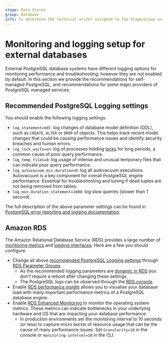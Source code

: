 ```yaml
---
stage: Data Stores
group: Database
info: To determine the technical writer assigned to the Stage/Group associated with this page, see https://about.gitlab.com/handbook/product/ux/technical-writing/#assignments
---
```


# Monitoring and logging setup for external databases

External PostgreSQL database systems have different logging options for monitoring performance and troubleshooting, however they are not enabled by default. In this section we provide the recommendations for self-managed PostgreSQL, and recommendations for some major providers of PostgreSQL managed services.

## Recommended PostgreSQL Logging settings

You should enable the following logging settings:

- `log_statement=ddl`: log changes of database model definition (DDL), such as `CREATE`, `ALTER` or `DROP` of objects. This helps track recent model changes that could be causing performance issues and identify security breaches and human errors.
- `log_lock_waits=on`: log of processes holding [locks](https://www.postgresql.org/docs/current/explicit-locking.html) for long periods, a common cause of poor query performance.
- `log_temp_files=0`: log usage of intense and unusual temporary files that can indicate poor query performance.
- `log_autovacuum_min_duration=0`: log all autovacuum executions. Autovacuum is a key component for overall PostgreSQL engine performance. Essential for troubleshooting and tuning if dead tuples are not being removed from tables.
- `log_min_duration_statement=1000`: log slow queries (slower than 1 second).

The full description of the above parameter settings can be found in
[PostgreSQL error reporting and logging documentation](https://www.postgresql.org/docs/current/runtime-config-logging.html#RUNTIME-CONFIG-LOGGING-WHAT).

## Amazon RDS

The Amazon Relational Database Service (RDS) provides a large number of [monitoring metrics](https://docs.aws.amazon.com/AmazonRDS/latest/UserGuide/CHAP_Monitoring.html) and [logging interfaces](https://docs.aws.amazon.com/AmazonRDS/latest/UserGuide/CHAP_Monitor_Logs_Events.html). Here are a few you should configure:

- Change all above [recommended PostgreSQL Logging settings](#recommended-postgresql-logging-settings) through [RDS Parameter Groups](https://docs.aws.amazon.com/AmazonRDS/latest/UserGuide/USER_WorkingWithDBInstanceParamGroups.html).
  - As the recommended logging parameters are [dynamic in RDS](https://docs.aws.amazon.com/AmazonRDS/latest/UserGuide/Appendix.PostgreSQL.CommonDBATasks.Parameters.html) you don't require a reboot after changing these settings.
  - The PostgreSQL logs can be observed through the [RDS console](https://docs.aws.amazon.com/AmazonRDS/latest/UserGuide/logs-events-streams-console.html).
- Enable [RDS performance insight](https://docs.aws.amazon.com/AmazonRDS/latest/UserGuide/USER_PerfInsights.html) allows you to visualise your database load with many important performance metrics of a PostgreSQL database engine.
- Enable [RDS Enhanced Monitoring](https://docs.aws.amazon.com/AmazonRDS/latest/UserGuide/USER_Monitoring.OS.html) to monitor the operating system metrics. These metrics can indicate bottlenecks in your underlying hardware and OS that are impacting your database performance.
  - In production environments set the monitoring interval to 10 seconds (or less) to capture micro bursts of resource usage that can be the cause of many performance issues. Set `Granularity=10` in the console or `monitoring-interval=10` in the CLI.
